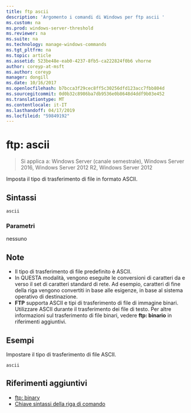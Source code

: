 ```yaml
---
title: ftp ascii
description: 'Argomento i comandi di Windows per ftp ascii '
ms.custom: na
ms.prod: windows-server-threshold
ms.reviewer: na
ms.suite: na
ms.technology: manage-windows-commands
ms.tgt_pltfrm: na
ms.topic: article
ms.assetid: 523be48e-eab0-4237-8fb5-ca222824f0b6 vhorne
author: coreyp-at-msft
ms.author: coreyp
manager: dongill
ms.date: 10/16/2017
ms.openlocfilehash: b7bcca3f29cec8ff5c30256dfd123acc7fbb804d
ms.sourcegitcommit: 0d0b32c8986ba7db9536e0b8648d4ddf9b03e452
ms.translationtype: MT
ms.contentlocale: it-IT
ms.lasthandoff: 04/17/2019
ms.locfileid: "59849192"
---
```

# <a name="ftp-ascii"></a>ftp: ascii

>Si applica a: Windows Server (canale semestrale), Windows Server 2016, Windows Server 2012 R2, Windows Server 2012

Imposta il tipo di trasferimento di file in formato ASCII.   
## <a name="syntax"></a>Sintassi  
```  
ascii  
```  
### <a name="parameters"></a>Parametri  
nessuno  
## <a name="remarks"></a>Note  
-   Il tipo di trasferimento di file predefinito è ASCII.  
-   In QUESTA modalità, vengono eseguite le conversioni di caratteri da e verso il set di caratteri standard di rete. Ad esempio, caratteri di fine della riga vengono convertiti in base alle esigenze, in base al sistema operativo di destinazione.  
-   **FTP** supporta ASCII e tipi di trasferimento di file di immagine binari. Utilizzare ASCII durante il trasferimento dei file di testo. Per altre informazioni sul trasferimento di file binari, vedere **ftp: binario** in riferimenti aggiuntivi.  
## <a name="BKMK_Examples"></a>Esempi  
Impostare il tipo di trasferimento di file ASCII.  
```  
ascii  
```  
## <a name="additional-references"></a>Riferimenti aggiuntivi  
-   [ftp: binary](ftp-binary.md)  
-   [Chiave sintassi della riga di comando](command-line-syntax-key.md)  
